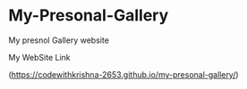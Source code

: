 # My-Presonal-Gallery
My presnol Gallery website

My WebSite Link

(https://codewithkrishna-2653.github.io/my-presonal-gallery/)
